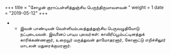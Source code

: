 ﻿+++
title = "சோழன் குராப்பள்ளித்துஞ்சிய பெருந்திருமாவளவன்  "
weight = 1
date = "2019-05-12"
+++


- -  இவன் பாண்டியன் வெள்ளியம்பலத்துத்துஞ்சிய பெருவழுதியோடு நட்புடையவன். இவனைப் பாடிய புலவர்கள்: காவிரிப்பூம்பட்டினத்துக் காரிக்கண்ணனார், உறையூர் மருத்துவன் தாமோதரனார், கோனாட்டு எறிச்சிலூர் மாடலன் மதுரைக்குமரனார். 
